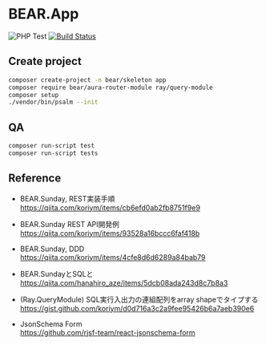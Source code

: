 # BEAR.App

![PHP Test](https://github.com/apple-x-co/BEAR.App/workflows/PHP%20Test/badge.svg?branch=develop)
[![Build Status](https://travis-ci.org/apple-x-co/BEAR.App.svg?branch=develop)](https://travis-ci.org/apple-x-co/BEAR.App)

## Create project

```bash
composer create-project -n bear/skeleton app
composer require bear/aura-router-module ray/query-module
composer setup
./vendor/bin/psalm --init
```

## QA

```bash
composer run-script test
composer run-script tests
```

## Reference

* BEAR.Sunday, REST実装手順  
https://qiita.com/koriym/items/cb6efd0ab2fb8751f9e9

* BEAR.Sunday REST API開発例  
https://qiita.com/koriym/items/93528a16bccc6faf418b

* BEAR.Sunday, DDD  
https://qiita.com/koriym/items/4cfe8d6d6289a84bab79

* BEAR.SundayとSQLと  
https://qiita.com/hanahiro_aze/items/5dcb08ada243d8c7b8a3

* (Ray.QueryModule) SQL実行入出力の連組配列をarray shapeでタイプする  
https://gist.github.com/koriym/d0d716a3c2a9fee95426b6a7aeb390e6

* JsonSchema Form  
https://github.com/rjsf-team/react-jsonschema-form
